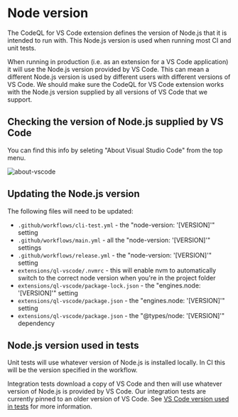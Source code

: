 # Node version

The CodeQL for VS Code extension defines the version of Node.js that it is intended to run with. This Node.js version is used when running most CI and unit tests.

When running in production (i.e. as an extension for a VS Code application) it will use the Node.js version provided by VS Code. This can mean a different Node.js version is used by different users with different versions of VS Code.
We should make sure the CodeQL for VS Code extension works with the Node.js version supplied by all versions of VS Code that we support.

## Checking the version of Node.js supplied by VS Code

You can find this info by seleting "About Visual Studio Code" from the top menu.

![about-vscode](images/about-vscode.png)

## Updating the Node.js version

The following files will need to be updated:

- `.github/workflows/cli-test.yml` - the "node-version: '[VERSION]'" setting
- `.github/workflows/main.yml` - all the "node-version: '[VERSION]'" settings
- `.github/workflows/release.yml` - the "node-version: '[VERSION]'" setting
- `extensions/ql-vscode/.nvmrc` - this will enable nvm to automatically switch to the correct node version when you're in the project folder
- `extensions/ql-vscode/package-lock.json` - the "engines.node: '[VERSION]'" setting
- `extensions/ql-vscode/package.json` - the "engines.node: '[VERSION]'" setting
- `extensions/ql-vscode/package.json` - the "@types/node: '[VERSION]'" dependency

## Node.js version used in tests

Unit tests will use whatever version of Node.js is installed locally. In CI this will be the version specified in the workflow.

Integration tests download a copy of VS Code and then will use whatever version of Node.js is provided by VS Code. Our integration tests are currently pinned to an older version of VS Code. See [VS Code version used in tests](./vscode-version.md#vs-code-version-used-in-tests) for more information.
